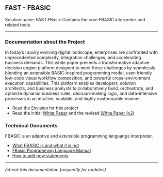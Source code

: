 ## FAST - FBASIC 

Solution name: FAST.FBasic
Contains the core FBASIC interpreter and related tools.

------------
### Documentation about the Project

In today’s rapidly evolving digital landscape, enterprises are confronted with unprecedented complexity, integration challenges, and accelerating business demands. This white paper presents a transformative adaptive decision engine platform designed to meet these challenges by seamlessly blending an extensible BASIC-inspired programming model, user-friendly low-code visual workflow composition, and powerful cross-environment execution capabilities. This platform enables developers, solution architects, and business analysts to collaboratively build, orchestrate, and optimize dynamic business rules, decision-making logic, and data-intensive processes in an intuitive, scalable, and highly customizable manner.

- Read the [Envision](FAST.FBasicInterpreter/Documents/Envision.md "Envision") for this project
- Read the initial [White Paper](FAST.FBasicInterpreter/Documents/whitePaper.md "White Paper") and the revised [White Paper (v2)](FAST.FBasicInterpreter/Documents/whitePaper_v2.md "White Paper (v2)")

### Technical Documents 
FBASIC is an adaptive and extensible programming languange interpreter.

- [What FBASIC is and what it is not](FAST.FBasicInterpreter/Documents/WhatIs.md)  
- [FBasic Programming Language Manual ](FAST.FBasicInterpreter/Documents/FBasicManual.md "FBasic Programming Language Manual ")
- [How to add new statements](FAST.FBasicInterpreter/Documents/HowToAddNewStatements.md "new statements") 

------------

*(check this documentation frequently for updates)*








